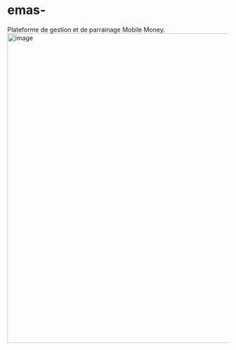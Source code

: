 # emas-
Plateforme de gestion et de parrainage Mobile Money.
<img width="1354" height="705" alt="image" src="https://github.com/user-attachments/assets/87d50470-5864-47e7-bc8f-ad6f3be9fe05" />
